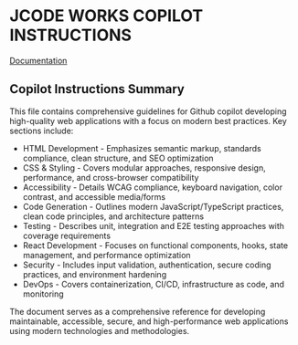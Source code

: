 # JCODE WORKS COPILOT INSTRUCTIONS

[Documentation](https://docs.github.com/fr/copilot/customizing-copilot/adding-repository-custom-instructions-for-github-copilot)

## Copilot Instructions Summary
This file contains comprehensive guidelines for Github copilot developing high-quality web applications with a focus on modern best practices. Key sections include:

- HTML Development - Emphasizes semantic markup, standards compliance, clean structure, and SEO optimization
- CSS & Styling - Covers modular approaches, responsive design, performance, and cross-browser compatibility
- Accessibility - Details WCAG compliance, keyboard navigation, color contrast, and accessible media/forms
- Code Generation - Outlines modern JavaScript/TypeScript practices, clean code principles, and architecture patterns
- Testing - Describes unit, integration and E2E testing approaches with coverage requirements
- React Development - Focuses on functional components, hooks, state management, and performance optimization
- Security - Includes input validation, authentication, secure coding practices, and environment hardening
- DevOps - Covers containerization, CI/CD, infrastructure as code, and monitoring

The document serves as a comprehensive reference for developing maintainable, accessible, secure, and high-performance web applications using modern technologies and methodologies.
